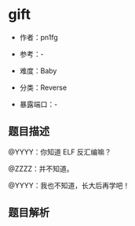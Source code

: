 # gift

- 作者：pn1fg

- 参考：-

- 难度：Baby

- 分类：Reverse

- 暴露端口：-

## 题目描述

@YYYY：你知道 ELF 反汇编嘛？

@ZZZZ：并不知道。

@YYYY：我也不知道，长大后再学吧！

## 题目解析

